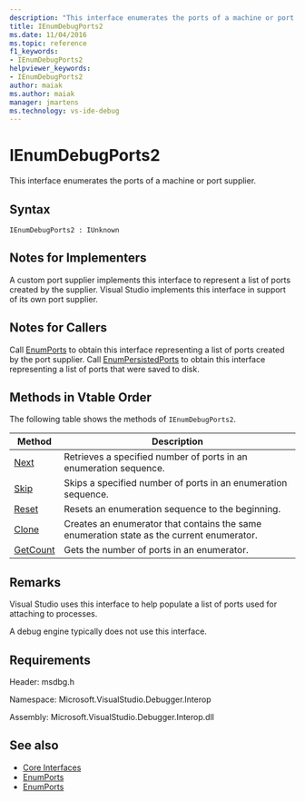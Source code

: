 ```yaml
---
description: "This interface enumerates the ports of a machine or port supplier."
title: IEnumDebugPorts2
ms.date: 11/04/2016
ms.topic: reference
f1_keywords:
- IEnumDebugPorts2
helpviewer_keywords:
- IEnumDebugPorts2
author: maiak
ms.author: maiak
manager: jmartens
ms.technology: vs-ide-debug
---
```

# IEnumDebugPorts2

This interface enumerates the ports of a machine or port supplier.

## Syntax

```
IEnumDebugPorts2 : IUnknown
```

## Notes for Implementers
 A custom port supplier implements this interface to represent a list of ports created by the supplier. Visual Studio implements this interface in support of its own port supplier.

## Notes for Callers
 Call [EnumPorts](../../../extensibility/debugger/reference/idebugportsupplier2-enumports.md) to obtain this interface representing a list of ports created by the port supplier. Call [EnumPersistedPorts](../../../extensibility/debugger/reference/idebugportsupplier3-enumpersistedports.md) to obtain this interface representing a list of ports that were saved to disk.

## Methods in Vtable Order
 The following table shows the methods of `IEnumDebugPorts2`.

|Method|Description|
|------------|-----------------|
|[Next](../../../extensibility/debugger/reference/ienumdebugports2-next.md)|Retrieves a specified number of ports in an enumeration sequence.|
|[Skip](../../../extensibility/debugger/reference/ienumdebugports2-skip.md)|Skips a specified number of ports in an enumeration sequence.|
|[Reset](../../../extensibility/debugger/reference/ienumdebugports2-reset.md)|Resets an enumeration sequence to the beginning.|
|[Clone](../../../extensibility/debugger/reference/ienumdebugports2-clone.md)|Creates an enumerator that contains the same enumeration state as the current enumerator.|
|[GetCount](../../../extensibility/debugger/reference/ienumdebugports2-getcount.md)|Gets the number of ports in an enumerator.|

## Remarks
 Visual Studio uses this interface to help populate a list of ports used for attaching to processes.

 A debug engine typically does not use this interface.

## Requirements
 Header: msdbg.h

 Namespace: Microsoft.VisualStudio.Debugger.Interop

 Assembly: Microsoft.VisualStudio.Debugger.Interop.dll

## See also
- [Core Interfaces](../../../extensibility/debugger/reference/core-interfaces.md)
- [EnumPorts](../../../extensibility/debugger/reference/idebugcoreserver2-enumports.md)
- [EnumPorts](../../../extensibility/debugger/reference/idebugportsupplier2-enumports.md)
